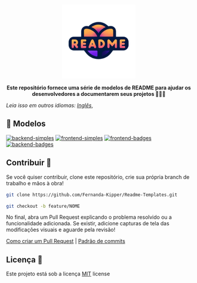<p align="center">
    <img src="./../.github/logo.png" width="200px">
</p>

<p align="center">
<b>Este repositório fornece uma série de modelos de README para ajudar os desenvolvedores a documentarem seus projetos 🚀👩‍💻</b>
</p>

_Leia isso em outros idiomas:_
[_Inglês_](./../README.md),
<!-- [_Español_](README.es-ES.md), -->

<h2 id="templates">📝 Modelos</h2>

<div>

[SIMPLE_FRONT__BADGE]: https://img.shields.io/badge/Frontend_Simples-000?style=for-the-badge&logo=html
[SIMPLE_BACK__BADGE]: https://img.shields.io/badge/Backend_Simples-000?style=for-the-badge&logo=code
[BADGES_FRONT__BADGE]: https://img.shields.io/badge/Frontend_Com_Badges-000?style=for-the-badge&logo=badge
[BADGES_BACK__BADGE]: https://img.shields.io/badge/Backend_Com_Badges-000?style=for-the-badge&logo=badge

[![backend-simples][SIMPLE_BACK__BADGE]](./../simple/backend.md)
[![frontend-simples][SIMPLE_FRONT__BADGE]](./../simple/frontend.md)
[![frontend-badges][BADGES_FRONT__BADGE]](./../badges/frontend.md)
[![backend-badges][BADGES_BACK__BADGE]](./../badges/backend.md)

</div>

<h2 id="contribuir">Contribuir 🚀</h2>

Se você quiser contribuir, clone este repositório, crie sua própria branch de trabalho e mãos à obra!

```bash
git clone https://github.com/Fernanda-Kipper/Readme-Templates.git
```

```bash
git checkout -b feature/NOME
```
No final, abra um Pull Request explicando o problema resolvido ou a funcionalidade adicionada. Se existir, adicione capturas de tela das modificações visuais e aguarde pela revisão!

[Como criar um Pull Request](https://www.atlassian.com/br/git/tutorials/making-a-pull-request) |
[Padrão de commits](https://gist.github.com/joshbuchea/6f47e86d2510bce28f8e7f42ae84c716)


<h2 id="license">Licença  📃 </h2>

Este projeto está sob a licença [MIT](./../LICENSE) license
